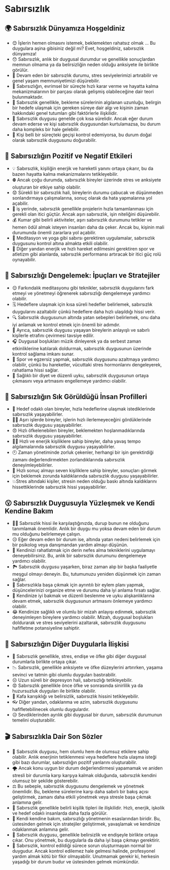 # Sabırsızlık

## 🌍 Sabırsızlık Dünyamıza Hoşgeldiniz

* 😊 İşlerin hemen olmasını istemek, beklemekten rahatsız olmak ... Bu duygulara aşina gibisiniz değil mi? Evet, hoşgeldiniz, sabırsızlık dünyamıza!
* 😯 Sabırsızlık, anlık bir duygusal durumdur ve genellikle sonuçlardan memnun olmama ya da belirsizliğin neden olduğu anksiyete ile birlikte görülür.
* 🦋 Devam eden bir sabırsızlık durumu, stres seviyelerimizi artırabilir ve genel yaşam memnuniyetimizi düşürebilir.
* 🌳 Sabırsızlığın, evrimsel bir süreçte hızlı karar verme ve hayatta kalma mekanizmalarının bir parçası olarak gelişmiş olabileceğine dair teori bulunmaktadır.
* 🌄 Sabırsızlık genellikle, bekleme sürelerinin algılanan uzunluğu, belirgin bir hedefe ulaşmak için gereken süreye dair algı ve kişinin zaman hakkındaki genel tutumları gibi faktörlerle ilişkilidir.
* 🎈 Sabırsızlık duygusu genelde çok kısa sürelidir. Ancak eğer durum devam ederse ve kişi sabırsızlık duygusundan kurtulamazsa, bu durum daha kompleks bir hale gelebilir.
* 🐌 Kişi belli bir süreçteki geçişi kontrol edemiyorsa, bu durum doğal olarak sabırsızlık duygusunu doğurabilir.

## 💫 Sabırsızlığın Pozitif ve Negatif Etkileri

* 💡 Sabırsızlık, kişiliğin enerjik ve hareketli yanını ortaya çıkarır, bu da bazen hayatta kalma mekanizmalarını tetikleyebilir.
* ⛔ Ancak çoğu durumda, sabırsızlık bireyler üzerinde stres ve anksiyete oluşturan bir etkiye sahip olabilir.
* 😟 Sürekli bir sabırsızlık hali, bireylerin durumu çabucak ve düşünmeden sonlandırmaya çalışmalarına, sonuç olarak da hata yapmalarına yol açabilir.
* 💼 iş yerinde, sabırsızlık genellikle projelerin hızla tamamlanması için gerekli olan itici güçtür. Ancak aşırı sabırsızlık, işin niteliğini düşürebilir.
* 💰 Kumar gibi belirli aktiviteler, aşırı sabırsızlık durumunu tetikler ve hemen ödül almak isteyen insanları daha da çeker. Ancak bu, kişinin mali durumunda önemli zararlara yol açabilir.
* 🙏 Meditasyon ve yoga gibi sabırsı gerektiren uygulamalar, sabırsızlık duygusunu kontrol altına almakta etkili olabilir.
* 🔋 Diğer yandan enerjik ve hızlı hareket edilmesini gerektiren spor ve atletizm gibi alanlarda, sabırsızlık performansı artıracak bir itici güç rolü oynayabilir.

## 🚀 Sabırsızlığı Dengelemek: İpuçları ve Stratejiler

* 😌 Farkındalık meditasyonu gibi teknikler, sabırsızlık duygularını fark etmeyi ve yönetmeyi öğrenerek sabırsızlığı dengelemeye yardımcı olabilir.
* 🗓 Hedeflere ulaşmak için kısa süreli hedefler belirlemek, sabırsızlık duygularını azaltabilir çünkü hedeflere daha hızlı ulaşıldığı hissi verir.
* 🔍 Sabırsızlık duygusunun altında yatan sebepleri belirlemek, onu daha iyi anlamak ve kontrol etmek için önemli bir adımdır.
* 👥 Ayrıca, sabırsızlık duygusu yaşayan bireylerin anlayışlı ve sabırlı kişilerle etrafını çevirmesi tavsiye edilir.
* 🎧 Duygusal boşlukları müzik dinleyerek ya da serbest zaman etkinliklerine katılarak doldurmak, sabırsızlık duygusunun üzerinde kontrol sağlama imkanı sunar.
* 🤾 Spor ve egzersiz yapmak, sabırsızlık duygusunu azaltmaya yardımcı olabilir, çünkü bu hareketler, vücuttaki stres hormonlarını dengeleyerek, rahatlama hissi sağlar.
* 🍎 Sağlıklı bir diyet ve düzenli uyku, sabırsızlık duygusunun ortaya çıkmasını veya artmasını engellemeye yardımcı olabilir.

## 🔎 Sabırsızlığın Sık Görüldüğü İnsan Profilleri

* 🎯 Hedef odaklı olan bireyler, hızla hedeflerine ulaşmak istediklerinde sabırsızlık yaşayabilirler.
* 👨‍💻 Aşırı işlerde bireyler, işlerin hızlı ilerlemeyeceğini gördüklerinde sabırsızlık duygusu yaşayabilirler.
* 😠 Hızlı öfkelenebilen bireyler, beklemekten hoşlanmadıklarında sabırsızlık duygusu yaşayabilirler.
* 🏃‍♀️ Hızlı ve enerjik kişiliklere sahip bireyler, daha yavaş tempo algılamalarında sabırsızlık duygusu yaşayabilirler.
* 🕙 Zaman yönetiminde zorluk çekenler, herhangi bir işin gerektirdiği zamanı değerlendirmekten zorlandıklarında sabırsızlık deneyimleyebilirler.
* 🎉 Hızlı sonuç almayı seven kişiliklere sahip bireyler, sonuçları görmek için beklemek zorunda kaldıklarında sabırsızlık duygusu yaşayabilirler.
* 💥Stres altındaki kişiler, stresin neden olduğu baskı altında kaldıklarını hissettiklerinde sabırsızlık hissi yaşayabilirler.

## 😮 Sabırsızlık Duygusuyla Yüzleşmek ve Kendi Kendine Bakım

* 🕵️‍♀️ Sabırsızlık hissi ile karşılaştığınızda, durup bunun ne olduğunu tanımlamak önemlidir. Anlık bir duygu mu yoksa devam eden bir durum mu olduğunu belirlemeye çalışın.
* 😥 Eğer devam eden bir durum ise, altında yatan nedeni belirlemek için bir psikolog veya danışmandan yardım almayı düşünün.
* 💆 Kendinizi rahatlatmak için derin nefes alma tekniklerini uygulamayı deneyebilirsiniz. Bu, anlık bir sabırsızlık durumunu dengelemeye yardımcı olabilir.
* 🏞 Sabırsızlık duygusu yaşarken, biraz zaman alıp bir başka faaliyetle meşgul olmayı deneyin. Bu, tutumunuzu yeniden düşünmek için zaman sağlar.
* 📝 Sabırsızlıkla başa çıkmak için ayrıntılı bir eylem planı yapmak, düşüncelerinizi organize etme ve durumu daha iyi anlama fırsatı sağlar.
* 🥗 Kendinize iyi bakmak ve düzenli beslenme ve uyku alışkanlıklarına devam etmek, sabırsızlık duygusunun artmasını önlemeye yardımcı olabilir.
* 😂 Kendinize sağlıklı ve olumlu bir mizah anlayışı edinmek, sabırsızlık deneyimleyen bireylere yardımcı olabilir. Mizah, duygusal boşlukları doldurarak ve stres seviyelerini azaltarak, sabırsızlık duygusunu hafifletme potansiyeline sahiptir.

## 💓 Sabırsızlığın Diğer Duygularla İlişkisi

* 🔄 Sabırsızlık genellikle, stres, endişe ve öfke gibi diğer duygusal durumlarla birlikte ortaya çıkar.
* 📉 Sabırsızlık, genellikle anksiyete ve öfke düzeylerini artırırken, yaşama sevinci ve tatmin gibi olumlu duyguları bastırabilir.
* ☹️ Uzun süreli bir depresyon hali, sabırsızlığı tetikleyebilir.
* 😡 Sabırsızlık genellikle önce öfke ve sonrasında sinirlilik ya da huzursuzluk duyguları ile birlikte olabilir.
* 🤔 Kafa karışıklığı ve belirsizlik, sabırsızlık hissini tetikleyebilir.
* 👓 Diğer yandan, odaklanma ve azim, sabırsızlık duygusunu hafifletebilinecek olumlu duygulardır.
* 😥 Sevdiklerinden ayrılık gibi duygusal bir durum, sabırsızlık durumunun temelini oluşturabilir.

## 🎬 Sabırsızlıkla Dair Son Sözler

* 🌟 Sabırsızlık duygusu, hem olumlu hem de olumsuz etkilere sahip olabilir. Anlık enerjinin tetiklenmesi veya hedeflere hızla ulaşma isteği gibi bazı durumlar, sabırsızlığın pozitif yanlarını oluşturabilir.
* 🌪 Ancak konu uygun bir durum değerlendirmesi yapamamak ve aniden stresli bir durumla karşı karşıya kalmak olduğunda, sabırsızlık kendini olumsuz bir şekilde gösterebilir.
* ⚖️ Bu sebeple, sabırsızlık duygusunu dengelemek ve yönetmek önemlidir. Bu, bekleme sürelerine karşı daha sabırlı bir bakış açısı geliştirmek, zamanı daha etkili yönetmek veya stresle başa çıkmak anlamına gelir.
* 👥 Sabırsızlık genellikle belirli kişilik tipleri ile ilişkilidir. Hızlı, enerjik, işkolik ve hedef odaklı insanlarda daha fazla görülür.
* 💚 Kendi kendine bakım, sabırsızlığı yönetmenin esaslarından biridir. Bu, üstesinden gelmek için stratejiler geliştirmek, yavaşlamak ve kendinize odaklanmak anlamına gelir.
* 💞 Sabırsızlık duygusu, genellikle belirsizlik ve endişeyle birlikte ortaya çıkar. Onu yönetmek, bu duygularla da daha iyi başa çıkmayı gerektirir.
* 👏 Sabırsızlık, kontrol edildiği sürece sorun oluşturmayan normal bir duygudur. Ancak kontrol edilemez hale gelmesi halinde, profesyonel yardım almak kötü bir fikir olmayabilir. Unutmamak gerekir ki, herkesin yaşadığı bir durum budur ve üstesinden gelmek mümkündür.
